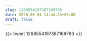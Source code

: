 ```yaml
---
slug: 1268554197387169793
date: 2020-06-04 14:44:23+00:00
draft: false
---
```


{{< tweet 1268554197387169793 >}}
